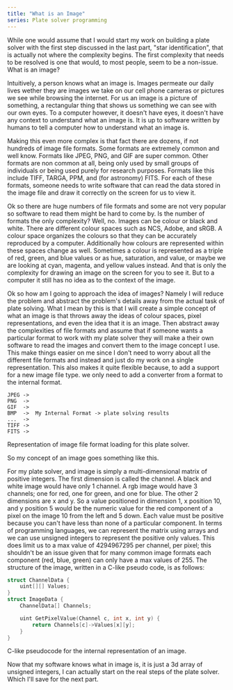 ```yaml
---
title: "What is an Image"
series: Plate solver programming
---
```

While one would assume that I would start my work on building a plate solver with the first step discussed in the last part, "star identification", that is actually not where the complexity begins. The first complexity that needs to be resolved is one that would, to most people, seem to be a non-issue. What is an image?

Intuitively, a person knows what an image is. Images permeate our daily lives wether they are images we take on our cell phone cameras or pictures we see while browsing the internet. For us an image is a picture of something, a rectangular thing that shows us something we can see with our own eyes. To a computer however, it doesn't have eyes, it doesn't have any context to understand what an image is. It is up to software written by humans to tell a computer how to understand what an image is. 

Making this even more complex is that fact there are dozens, if not hundreds of image file formats. Some formats are extremely common and well know. Formats like JPEG, PNG, and GIF are super common. Other formats are non common at all, being only used by small groups of individuals or being used purely for research purposes. Formats like this include TIFF, TARGA, PPM, and (for astronomy) FITS. For each of these formats, someone needs to write software that can read the data stored in the image file and draw it correctly on the screen for us to view it. 

Ok so there are huge numbers of file formats and some are not very popular so software to read them might be hard to come by. Is the number of formats the only complexity? Well, no. Images can be colour or black and white. There are different colour spaces such as NCS, Adobe, and sRGB. A colour space organizes the colours so that they can be accurately reproduced by a computer. Additionally how colours are represented within these spaces change as well. Sometimes a colour is represented as a triple of red, green, and blue values or as hue, saturation, and value, or maybe we are looking at cyan, magenta, and yellow values instead. And that is only the complexity for drawing an image on the screen for you to see it. But to a computer it still has no idea as to the context of the image. 

Ok so how am I going to approach the idea of images? Namely I will reduce the problem and abstract the problem's details away from the actual task of plate solving. What I mean by this is that I will create a simple concept of what an image is that throws away the ideas of colour spaces, pixel representations, and even the idea that it is an image. Then abstract away the complexities of file formats and assume that if someone wants a particular format to work with my plate solver they will make a their own software to read the images and convert them to the image concept I use. This make things easier on me since I don't need to worry about all the different file formats and instead and just do my work on a single representation. This also makes it quite flexible because, to add a support for a new image file type. we only need to add a converter from a format to the internal format.

```
JPEG ->
PNG  ->
GIF  ->
BMP  ->  My Internal Format -> plate solving results
...  ->
TIFF ->
FITS ->
```
<figcaption>Representation of image file format loading for this plate solver.</figcaption>

So my concept of an image goes something like this.

For my plate solver, and image is simply a multi-dimensional matrix of positive integers. The first dimension is called the channel. A black and white image would have only 1 channel. A rgb image would have 3 channels; one for red, one for green, and one for blue. The other 2 dimensions are x and y. So a value positioned in dimension 1, x position 10, and y position 5 would be the numeric value for the red component of a pixel on the image 10 from the left and 5 down. Each value must be positive because you can't have less than none of a particular component. In terms of programming languages, we can represent the matrix using arrays and we can use unsigned integers to represent the positive only values. This does limit us to a max value of 4294967295 per channel, per pixel; this shouldn't be an issue given that for many common image formats each component (red, blue, green) can only have a max values of 255. The structure of the image, written in a C-like pseudo code, is as follows:

```c
struct ChannelData {
    uint[][] Values;
}
struct ImageData {
    ChannelData[] Channels;

    uint GetPixelValue(Channel c, int x, int y) {
        return Channels[c]->Values[x][y];
    }
}
```
<figcaption>C-like pseudocode for the internal representation of an image.</figcaption>

Now that my software knows what in image is, it is just a 3d array of unsigned integers, I can actually start on the real steps of the plate solver. Which I'll save for the next part. 